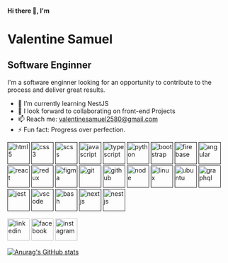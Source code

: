 #### Hi there 👋, I'm
# **Valentine Samuel**
##  Software Enginner

I'm a software enginner looking for an opportunity to contribute to the process and deliver great results.

<!-- ## **Skills**: HTML | CSS |  SASS | JavaScript | Typescript | Python | Bootstrap | Firebase | Angular | React | Redux-toolkit | UI Design | Figma | Git | Github | Linux | Ubuntu -->


- 🌱 I’m currently learning NestJS  
- 👯 I look forward to collaborating on front-end Projects 
- 📫 Reach me: valentinesamuel2580@gmail.com 
- ⚡ Fun fact: Progress over perfection.


[<img src="https://cdn.jsdelivr.net/gh/devicons/devicon/icons/html5/html5-original.svg"  alt='html5' height='50'>]()
[<img src="https://cdn.jsdelivr.net/gh/devicons/devicon/icons/css3/css3-original.svg"  alt='css3' height='50'>]()
[<img src="https://cdn.jsdelivr.net/gh/devicons/devicon/icons/sass/sass-original.svg"  alt='scss' height='50'>]()
[<img src="https://cdn.jsdelivr.net/gh/devicons/devicon/icons/javascript/javascript-plain.svg"  alt='javascript' height='50'>]()
[<img src="https://cdn.jsdelivr.net/gh/devicons/devicon/icons/typescript/typescript-plain.svg"  alt='typescript' height='50'>]()
[<img src="https://cdn.jsdelivr.net/gh/devicons/devicon/icons/python/python-original.svg"  alt='python' height='50'>]()
[<img src="https://cdn.jsdelivr.net/gh/devicons/devicon/icons/bootstrap/bootstrap-original.svg"  alt='bootstrap' height='50'>]()
[<img src="https://cdn.jsdelivr.net/gh/devicons/devicon/icons/firebase/firebase-plain.svg"  alt='firebase' height='50'>]()
[<img src="https://cdn.jsdelivr.net/gh/devicons/devicon/icons/angularjs/angularjs-original.svg"  alt='angular' height='50'>]()
[<img src="https://cdn.jsdelivr.net/gh/devicons/devicon/icons/react/react-original.svg"  alt='react' height='50'>]()
[<img src="https://cdn.jsdelivr.net/gh/devicons/devicon/icons/redux/redux-original.svg"  alt='redux' height='50'>]()
[<img src="https://cdn.jsdelivr.net/gh/devicons/devicon/icons/figma/figma-original.svg"  alt='figma' height='50'>]()
[<img src="https://cdn.jsdelivr.net/gh/devicons/devicon/icons/git/git-original.svg"  alt='git' height='50'>]()
[<img src="https://cdn.jsdelivr.net/gh/devicons/devicon/icons/github/github-original.svg"  alt='github' height='50'>]()
[<img src="https://cdn.jsdelivr.net/gh/devicons/devicon/icons/nodejs/nodejs-plain.svg"  alt='node' height='50'>]()
[<img src="https://cdn.jsdelivr.net/gh/devicons/devicon/icons/linux/linux-original.svg"  alt='linux' height='50'>]()
[<img src="https://cdn.jsdelivr.net/gh/devicons/devicon/icons/ubuntu/ubuntu-plain.svg"  alt='ubuntu' height='50'>]()
[<img src="https://cdn.jsdelivr.net/gh/devicons/devicon/icons/graphql/graphql-plain.svg"  alt='graphql' height='50'>]()
[<img src="https://cdn.jsdelivr.net/gh/devicons/devicon/icons/jest/jest-plain.svg"  alt='jest' height='50'>]()
[<img src="https://cdn.jsdelivr.net/gh/devicons/devicon/icons/vscode/vscode-original.svg"  alt='vscode' height='50'>]()
[<img src="https://cdn.jsdelivr.net/gh/devicons/devicon/icons/bash/bash-plain.svg"  alt='bash' height='50'>]()
[<img src="https://cdn.jsdelivr.net/gh/devicons/devicon/icons/nextjs/nextjs-original.svg" alt='nextjs' height='50'/>]()
[<img src="https://cdn.jsdelivr.net/gh/devicons/devicon/icons/nestjs/nestjs-plain.svg" alt='nestjs' height='50'/>]()


[<img src='https://cdn.jsdelivr.net/npm/simple-icons@3.0.1/icons/linkedin.svg' alt='linkedin' height='50'>](https://www.linkedin.com/in/samuel-valentine-476797202//)  [<img src='https://cdn.jsdelivr.net/npm/simple-icons@3.0.1/icons/facebook.svg' alt='facebook' height='50'>](https://www.facebook.com/valentine.samuel.9047/)  [<img src='https://cdn.jsdelivr.net/npm/simple-icons@3.0.1/icons/instagram.svg' alt='instagram' height='50'>](https://www.instagram.com/growing_dev/) 

[![Anurag's GitHub stats](https://github-readme-stats.vercel.app/api?username=valentinesamuel&show_icons=true)](https://github.com/anuraghazra/github-readme-stats)
